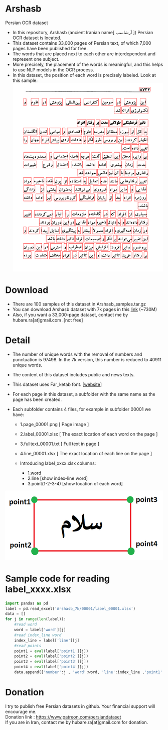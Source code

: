 # Arshasb
Persian OCR dataset

* In this repository, Arshasb (ancient Iranian name[ اَرشاسب ]) Persian OCR dataset  is located.
* This dataset contains 33,000 pages of Persian text, of which 7,000 pages have been published for free.<br>
* The words that are placed next to each other are interdependent and represent one subject. <br>
* More precisely, the placement of the words is meaningful, and this helps to use NLP models in the OCR process.<br>
* In this dataset, the position of each word is precisely labeled. Look at this sample:</br>
<img src="https://github.com/persiandataset/Arshasb/blob/main/page_08734.png"></img>
    
# Download
* There are 100 samples of this dataset in Arshasb_samples.tar.gz </br>
* You can download Arshasb dataset with 7k pages in this <a href="https://drive.google.com/file/d/1G9JEZY9MSzaND8ynnFodIXQvMMM1_6J3/view?usp=sharing">link</a> (~730M)</br>
* Also, if you want a 33,000-page dataset, contact me by hubare.ra[at]gmail.com .[not free]

# Detail
* The number of unique words with the removal of numbers and punctuation is 97498. In the 7k version, this number is reduced to 40911 unique words.</br>
* The content of this dataset includes public and news texts.</br>
* This dataset uses Far_ketab font. [<a href="https://www.fontyab.com/3247/far_ketab.html">website</a>]</br>

* For each page in this dataset, a subfolder with the same name as the page has been created.
* Each subfolder contains 4 files, for example in subfolder 00001 we have:</br>

    - 1.page_00001.png [ Page image ]
    - 2.label_00001.xlsx [ The exact location of each word on the page ]
    - 3.fulltext_00001.txt [ Full text in page ]
    - 4.line_00001.xlsx [ The exact location of each line on the page ]
    
    - Introducing label_xxxx.xlsx columns:
      - 1.word
      - 2.line [show index-line word]
      - 3.point(1-2-3-4) [show location of each word]

<img src="https://github.com/persiandataset/Arshasb/blob/main/fig1.png"></img>
    
# Sample code for reading label_xxxx.xlsx
```python
import pandas as pd
label = pd.read_excel('Arshasb_7k/00001/label_00001.xlsx')
data = []
for j in range(len(label)):
    #read word
    word = label['word'][j]
    #read index_line word
    index_line = label['line'][j]
    #read points
    point1 = eval(label['point1'][j])
    point2 = eval(label['point2'][j])
    point3 = eval(label['point3'][j])
    point4 = eval(label['point4'][j])
    data.append({'number':j , 'word':word, 'line':index_line ,'point1':point1,'point2':point2,'point3':point3,'point4':point4})
```
# Donation
I try to publish free Persian datasets in github. Your financial support will encourage me.<br> Donation link : https://www.patreon.com/persiandataset<br>
If you are in Iran, contact me by hubare.ra[at]gmail.com for donation.
